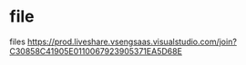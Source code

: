 # file
files
https://prod.liveshare.vsengsaas.visualstudio.com/join?C30858C41905E0110067923905371EA5D68E

